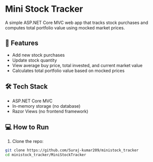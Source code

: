 # Mini Stock Tracker

A simple ASP.NET Core MVC web app that tracks stock purchases and computes total portfolio value using mocked market prices.

## 🚀 Features

- Add new stock purchases
- Update stock quantity
- View average buy price, total invested, and current market value
- Calculates total portfolio value based on mocked prices

## 🛠️ Tech Stack

- ASP.NET Core MVC 
- In-memory storage (no database)
- Razor Views (no frontend framework)

## 💻 How to Run

1. Clone the repo:
```bash
git clone https://github.com/Suraj-kumar209/ministock_tracker
cd ministock_tracker/MiniStockTracker
